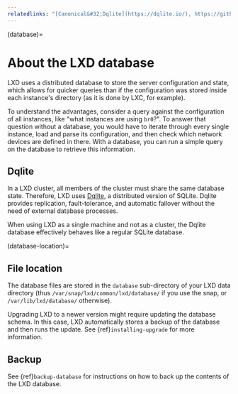 ```yaml
---
relatedlinks: "[Canonical&#32;Dqlite](https://dqlite.io/), https://github.com/canonical/dqlite"
---
```


(database)=
# About the LXD database

LXD uses a distributed database to store the server configuration and state, which allows for quicker queries than if the configuration was stored inside each instance's directory (as it is done by LXC, for example).

To understand the advantages, consider a query against the configuration of all instances, like "what instances are using `br0`?".
To answer that question without a database, you would have to iterate through every single instance, load and parse its configuration, and then check which network devices are defined in there.
With a database, you can run a simple query on the database to retrieve this information.

## Dqlite

In a LXD cluster, all members of the cluster must share the same database state.
Therefore, LXD uses [Dqlite](https://dqlite.io/), a distributed version of SQLite.
Dqlite  provides replication, fault-tolerance, and automatic failover without the need of external database processes.

When using LXD as a single machine and not as a cluster, the Dqlite database effectively behaves like a regular SQLite database.

(database-location)=
## File location

The database files are stored in the `database` sub-directory of your LXD data directory (thus `/var/snap/lxd/common/lxd/database/` if you use the snap, or `/var/lib/lxd/database/` otherwise).

Upgrading LXD to a newer version might require updating the database schema.
In this case, LXD automatically stores a backup of the database and then runs the update.
See {ref}`installing-upgrade` for more information.

## Backup

See {ref}`backup-database` for instructions on how to back up the contents of the LXD database.
